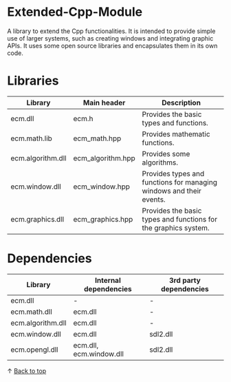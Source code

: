 # Extended-Cpp-Module
A library to extend the Cpp functionalities. It is intended to provide simple use of larger systems, such as creating windows and integrating graphic APIs. It uses some open source libraries and encapsulates them in its own code.

# Libraries
|Library|Main header|Description
|-|-|-
|ecm.dll|ecm.h|Provides the basic types and functions.
|ecm.math.lib|ecm_math.hpp|Provides mathematic functions.
|ecm.algorithm.dll|ecm_algorithm.hpp|Provides some algorithms.
|ecm.window.dll|ecm_window.hpp|Provides types and functions for managing windows and their events.
|ecm.graphics.dll|ecm_graphics.hpp|Provides the basic types and functions for the graphics system.

# Dependencies
|Library|Internal dependencies|3rd party dependencies
|-|-|-
|ecm.dll|-|-
|ecm.math.dll|ecm.dll|-
|ecm.algorithm.dll|ecm.dll|-
|ecm.window.dll|ecm.dll|sdl2.dll
|ecm.opengl.dll|ecm.dll, ecm.window.dll|sdl2.dll

&uarr; [Back to top](#top)
